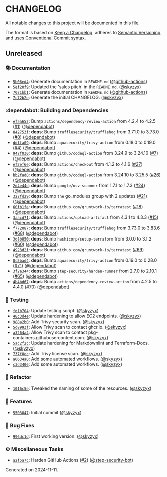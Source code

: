 # CHANGELOG

All notable changes to this project will be documented in this file.

The format is based on [Keep a Changelog](https://keepachangelog.com), adheres to [Semantic Versioning](https://semver.org), and uses [Conventional Commit](https://www.conventionalcommits.org) syntax.

## Unreleased

### :books: Documentation

* [`5b06ed4`](https://github.com/northwood-labs/terraform-provider-corefunc/commit/5b06ed48418bc103e2d968f84a3b74142e5930a2): Generate documentation in `README.md` ([@github-actions](https://github.com/github-actions))
* [`5ef20f9`](https://github.com/northwood-labs/terraform-provider-corefunc/commit/5ef20f96f363e3cc07419fe0e696c3eeb09929a4): Updated the 'sales pitch' in the `README.md`. ([@skyzyx](https://github.com/skyzyx))
* [`7021bb1`](https://github.com/northwood-labs/terraform-provider-corefunc/commit/7021bb173db4e28439754175c4498806f20aa321): Generate documentation in `README.md` ([@github-actions](https://github.com/github-actions))
* [`7c72b2e`](https://github.com/northwood-labs/terraform-provider-corefunc/commit/7c72b2e13798292184563e49c2927af3e059a236): Generate the initial CHANGELOG. ([@skyzyx](https://github.com/skyzyx))

### :dependabot: Building and Dependencies

* [`efaa652`](https://github.com/northwood-labs/terraform-provider-corefunc/commit/efaa6521a47980f216d9af91a2969878a1d51b57): Bump `actions/dependency-review-action` from 4.2.4 to 4.2.5 ([#1](https://github.com/northwood-labs/mod-aws-networking/issues/1)) ([@dependabot](https://github.com/dependabot))
* [`842753f`](https://github.com/northwood-labs/terraform-provider-corefunc/commit/842753fb49864999bb1d13283ff2653b1128bd6c): **deps**: Bump `trufflesecurity/trufflehog` from 3.71.0 to 3.73.0 ([#8](https://github.com/northwood-labs/mod-aws-networking/issues/8)) ([@dependabot](https://github.com/dependabot))
* [`ddffa09`](https://github.com/northwood-labs/terraform-provider-corefunc/commit/ddffa09b31abd2bfff52afdf3828055311f25eb8): **deps**: Bump `aquasecurity/trivy-action` from 0.18.0 to 0.19.0 ([#4](https://github.com/northwood-labs/mod-aws-networking/issues/4)) ([@dependabot](https://github.com/dependabot))
* [`942f030`](https://github.com/northwood-labs/terraform-provider-corefunc/commit/942f0302bd6ac1c06cdcd3a8ea4961a2cb3f4974): **deps**: Bump `github/codeql-action` from 3.24.9 to 3.24.10 ([#7](https://github.com/northwood-labs/mod-aws-networking/issues/7)) ([@dependabot](https://github.com/dependabot))
* [`ef2ef6e`](https://github.com/northwood-labs/terraform-provider-corefunc/commit/ef2ef6ec0f579ca7ef3582b611dd9a128d4d871f): **deps**: Bump `actions/checkout` from 4.1.2 to 4.1.6 ([#27](https://github.com/northwood-labs/mod-aws-networking/issues/27)) ([@dependabot](https://github.com/dependabot))
* [`bb2fad0`](https://github.com/northwood-labs/terraform-provider-corefunc/commit/bb2fad0838b45acf1490c0c7085df8aba6438c7b): **deps**: Bump `github/codeql-action` from 3.24.10 to 3.25.5 ([#26](https://github.com/northwood-labs/mod-aws-networking/issues/26)) ([@dependabot](https://github.com/dependabot))
* [`2d4e44d`](https://github.com/northwood-labs/terraform-provider-corefunc/commit/2d4e44d10727b0fcdc07dc51cfbb7c55a81cc9ee): **deps**: Bump `google/osv-scanner` from 1.7.1 to 1.7.3 ([#24](https://github.com/northwood-labs/mod-aws-networking/issues/24)) ([@dependabot](https://github.com/dependabot))
* [`322fd29`](https://github.com/northwood-labs/terraform-provider-corefunc/commit/322fd29990140e5734cd5201a03a5cd83d8d72cc): **deps**: Bump `the` go_modules group with 2 updates ([#21](https://github.com/northwood-labs/mod-aws-networking/issues/21)) ([@dependabot](https://github.com/dependabot))
* [`60fb1fe`](https://github.com/northwood-labs/terraform-provider-corefunc/commit/60fb1fe262ebf4eec508b1e399f2dbda53a9d270): **deps**: Bump `github.com/gruntwork-io/terratest` ([#18](https://github.com/northwood-labs/mod-aws-networking/issues/18)) ([@dependabot](https://github.com/dependabot))
* [`3aacd71`](https://github.com/northwood-labs/terraform-provider-corefunc/commit/3aacd71f23986249c423f22cc58f901521e3491a): **deps**: Bump `actions/upload-artifact` from 4.3.1 to 4.3.3 ([#15](https://github.com/northwood-labs/mod-aws-networking/issues/15)) ([@dependabot](https://github.com/dependabot))
* [`f772087`](https://github.com/northwood-labs/terraform-provider-corefunc/commit/f772087c66d82e8ebc8928328322828f5b6b484c): **deps**: Bump `trufflesecurity/trufflehog` from 3.73.0 to 3.83.6 ([#68](https://github.com/northwood-labs/mod-aws-networking/issues/68)) ([@dependabot](https://github.com/dependabot))
* [`3d8b850`](https://github.com/northwood-labs/terraform-provider-corefunc/commit/3d8b850fa0606c856dee80b993fd3862d8cec6f9): **deps**: Bump `hashicorp/setup-terraform` from 3.0.0 to 3.1.2 ([#60](https://github.com/northwood-labs/mod-aws-networking/issues/60)) ([@dependabot](https://github.com/dependabot))
* [`4923d2f`](https://github.com/northwood-labs/terraform-provider-corefunc/commit/4923d2f31c19d7dabd6591d981f939ffff99455a): **deps**: Bump `github.com/gruntwork-io/terratest` ([#69](https://github.com/northwood-labs/mod-aws-networking/issues/69)) ([@dependabot](https://github.com/dependabot))
* [`0c5bad4`](https://github.com/northwood-labs/terraform-provider-corefunc/commit/0c5bad4e2a6806e76b1af0fcd576d34b7f4b13d3): **deps**: Bump `aquasecurity/trivy-action` from 0.19.0 to 0.28.0 ([#71](https://github.com/northwood-labs/mod-aws-networking/issues/71)) ([@dependabot](https://github.com/dependabot))
* [`3f2a344`](https://github.com/northwood-labs/terraform-provider-corefunc/commit/3f2a3444a17d3e0104c98638a5182f72a25aa203): **deps**: Bump `step-security/harden-runner` from 2.7.0 to 2.10.1 ([#65](https://github.com/northwood-labs/mod-aws-networking/issues/65)) ([@dependabot](https://github.com/dependabot))
* [`4b4bd67`](https://github.com/northwood-labs/terraform-provider-corefunc/commit/4b4bd67f10f5d092c765bb60a0ed6940b8f7f8cc): **deps**: Bump `actions/dependency-review-action` from 4.2.5 to 4.4.0 ([#70](https://github.com/northwood-labs/mod-aws-networking/issues/70)) ([@dependabot](https://github.com/dependabot))

### :test_tube: Testing

* [`fd1b704`](https://github.com/northwood-labs/terraform-provider-corefunc/commit/fd1b7046f98c498ec85da0f8f8ca79c49f8d8cd4): Update testing script. ([@skyzyx](https://github.com/skyzyx))
* [`48c3d4e`](https://github.com/northwood-labs/terraform-provider-corefunc/commit/48c3d4e15ad458416f7804de6d0d4d52680f10df): Update hardening to allow EC2 endpoints. ([@skyzyx](https://github.com/skyzyx))
* [`988a2b0`](https://github.com/northwood-labs/terraform-provider-corefunc/commit/988a2b0826d7282018bb237266d03d7e458296cf): Add Trivy security scan. ([@skyzyx](https://github.com/skyzyx))
* [`5d8993f`](https://github.com/northwood-labs/terraform-provider-corefunc/commit/5d8993f522ac05b869c8adde74657d97930dc859): Allow Trivy scan to contact ghcr.io. ([@skyzyx](https://github.com/skyzyx))
* [`a3264a4`](https://github.com/northwood-labs/terraform-provider-corefunc/commit/a3264a4ea499a3566834ee37d5df9d3ae1135f2d): Allow Trivy scan to contact pkg-containers.githubusercontent.com. ([@skyzyx](https://github.com/skyzyx))
* [`5ac2f2c`](https://github.com/northwood-labs/terraform-provider-corefunc/commit/5ac2f2cbbd2375464d2d87bda266bcb5e112b393): Update hardening for Markdownlint and Terraform-Docs. ([@skyzyx](https://github.com/skyzyx))
* [`737f0ec`](https://github.com/northwood-labs/terraform-provider-corefunc/commit/737f0ec6fa0520fcc6a6c8c068c701ab8345710b): Add Trivy license scan. ([@skyzyx](https://github.com/skyzyx))
* [`a0634a0`](https://github.com/northwood-labs/terraform-provider-corefunc/commit/a0634a08b119ec1671177af73614c702f541d10c): Add some automated workflows. ([@skyzyx](https://github.com/skyzyx))
* [`c3d3406`](https://github.com/northwood-labs/terraform-provider-corefunc/commit/c3d3406349aaba32ea9e61458c596d48db727a93): Add some automated workflows. ([@skyzyx](https://github.com/skyzyx))

### :tractor: Refactor

* [`1016c5e`](https://github.com/northwood-labs/terraform-provider-corefunc/commit/1016c5e7cf5666b24ff226d81f0b5c0470e643f9): Tweaked the naming of some of the resources. ([@skyzyx](https://github.com/skyzyx))

### <!-- 0 -->:rocket: Features

* [`5503847`](https://github.com/northwood-labs/terraform-provider-corefunc/commit/55038470a1bd87a2c9f6568ca05ece18593bc349): Initial commit ([@skyzyx](https://github.com/skyzyx))

### <!-- 1 -->:bug: Bug Fixes

* [`996dc1d`](https://github.com/northwood-labs/terraform-provider-corefunc/commit/996dc1d4fe61bb6c53c5dd769961c913e551e5be): First working version. ([@skyzyx](https://github.com/skyzyx))

### <!-- ZZZ -->:gear: Miscellaneous Tasks

* [`a2f5a7c`](https://github.com/northwood-labs/terraform-provider-corefunc/commit/a2f5a7cf10ab6c684ea640baa8d27b457373e760): Harden GitHub Actions ([#2](https://github.com/northwood-labs/mod-aws-networking/issues/2)) ([@step-security-bot](https://github.com/step-security-bot))

<p>Generated on 2024-11-11.</p>
